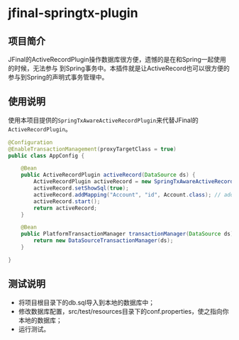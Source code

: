 # jfinal-springtx-plugin

## 项目简介

JFinal的ActiveRecordPlugin操作数据库很方便，遗憾的是在和Spring一起使用的时候，无法参与
到Spring事务中。本插件就是让ActiveRecord也可以很方便的参与到Spring的声明式事务管理中。

## 使用说明

使用本项目提供的`SpringTxAwareActiveRecordPlugin`来代替JFinal的`ActiveRecordPlugin`。

```java
@Configuration
@EnableTransactionManagement(proxyTargetClass = true)
public class AppConfig {

    @Bean
    public ActiveRecordPlugin activeRecord(DataSource ds) {
        ActiveRecordPlugin activeRecord = new SpringTxAwareActiveRecordPlugin(ds);
        activeRecord.setShowSql(true);
        activeRecord.addMapping("Account", "id", Account.class); // add any mappings here
        activeRecord.start();
        return activeRecord;
    }

    @Bean
    public PlatformTransactionManager transactionManager(DataSource ds) {
        return new DataSourceTransactionManager(ds);
    }

}
```

## 测试说明

* 将项目根目录下的db.sql导入到本地的数据库中；
* 修改数据库配置，src/test/resources目录下的conf.properties，使之指向你本地的数据库；
* 运行测试。
